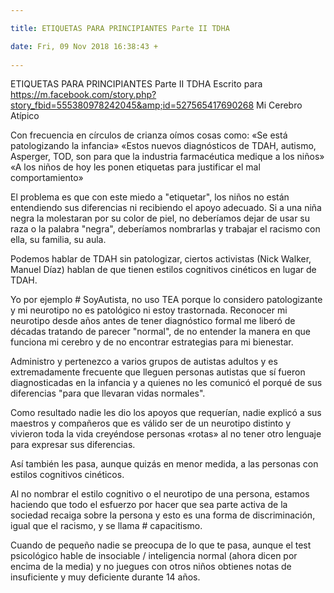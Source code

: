 ```yaml
---

title: ETIQUETAS PARA PRINCIPIANTES Parte II TDHA

date: Fri, 09 Nov 2018 16:38:43 +
 
---
```

ETIQUETAS PARA PRINCIPIANTES Parte II
TDHA
Escrito para https://m.facebook.com/story.php?story_fbid=555380978242045&amp;id=527565417690268 Mi Cerebro Atípico

Con frecuencia en círculos de crianza oímos cosas como:
«Se está patologizando la infancia»
«Estos nuevos diagnósticos de TDAH, autismo, Asperger, TOD, son para que la industria farmacéutica medique a los niños»
«A los niños de hoy les ponen etiquetas para justificar el mal comportamiento»

El problema es que con este miedo a "etiquetar", los niños no están entendiendo sus diferencias ni recibiendo el apoyo adecuado. Si a una niña negra la molestaran por su color de piel, no deberíamos dejar de usar su raza o la palabra "negra", deberíamos nombrarlas y trabajar el racismo con ella, su familia, su aula.

Podemos hablar de TDAH sin patologizar, ciertos activistas (Nick Walker, Manuel Díaz) hablan de que tienen estilos cognitivos cinéticos en lugar de TDAH.

Yo por ejemplo # SoyAutista, no uso TEA porque lo considero patologizante y mi neurotipo no es patológico ni estoy trastornada. Reconocer mi neurotipo desde años antes de tener diagnóstico formal me liberó de décadas tratando de parecer "normal", de no entender la manera en que funciona mi cerebro y de no encontrar estrategias para mi bienestar.

Administro y pertenezco a varios grupos de autistas adultos y es extremadamente frecuente que lleguen personas autistas que sí fueron diagnosticadas en la infancia y a quienes no les comunicó el porqué de sus diferencias "para que llevaran vidas normales".

Como resultado nadie les dio los apoyos que requerían, nadie explicó a sus maestros y compañeros que es válido ser de un neurotipo distinto y vivieron toda la vida creyéndose personas «rotas» al no tener otro lenguaje para expresar sus diferencias.

Así también les pasa, aunque quizás en menor medida, a las personas con estilos cognitivos cinéticos.

Al no nombrar el estilo cognitivo o el neurotipo de una persona, estamos haciendo que todo el esfuerzo por hacer que sea parte activa de la sociedad recaiga sobre la persona y esto es una forma de discriminación, igual que el racismo, y se llama # capacitismo.




Cuando de pequeño nadie se preocupa de lo que te pasa, aunque el test psicológico hable de insociable / inteligencia normal (ahora dicen por encima de la media) y no juegues con otros niños obtienes notas de insuficiente y muy deficiente durante 14 años.
